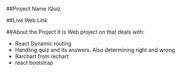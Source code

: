 ##Project Name
IQuiz

##Live Web Link

##About the Project
It is Web project on that deals with:

- React Dynamic routing
- Handling quiz and its answers. Also determining right and wrong
- Barchart from rechart
- react bootstrap

